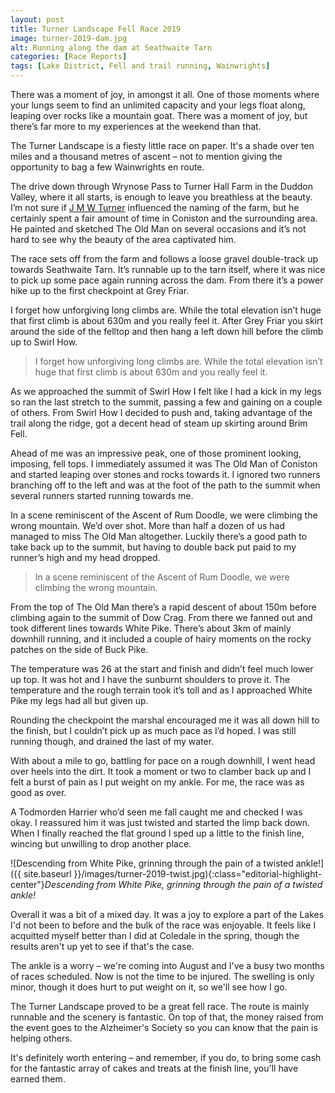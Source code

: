 ```yaml
---
layout: post
title: Turner Landscape Fell Race 2019
image: turner-2019-dam.jpg
alt: Running along the dam at Seathwaite Tarn
categories: [Race Reports]
tags: [Lake District, Fell and trail running, Wainwrights]
---
```


There was a moment of joy, in amongst it all. One of those moments where your lungs seem to find an unlimited capacity and your legs float along, leaping over rocks like a mountain goat. There was a moment of joy, but there’s far more to my experiences at the weekend than that. 

The Turner Landscape is a fiesty little race on paper. It's a shade over ten miles and a thousand metres of ascent – not to mention giving the opportunity to bag a few Wainwrights en route.

The drive down through Wrynose Pass to Turner Hall Farm in the Duddon Valley, where it all starts, is enough to leave you breathless at the beauty. I’m not sure if [J M W Turner](https://www.tate.org.uk/art/artists/joseph-mallord-william-turner-558) influenced the naming of the farm, but he certainly spent a fair amount of time in Coniston and the surrounding area. He painted and sketched The Old Man on several occasions and it’s not hard to see why the beauty of the area captivated him.

The race sets off from the farm and follows a loose gravel double-track up towards Seathwaite Tarn. It’s runnable up to the tarn itself, where it was nice to pick up some pace again running across the dam. From there it’s a power hike up to the first checkpoint at Grey Friar.

I forget how unforgiving long climbs are. While the total elevation isn’t huge that first climb is about 630m and you really feel it. After Grey Friar you skirt around the side of the felltop and then hang a left down hill before the climb up to Swirl How.

>I forget how unforgiving long climbs are. While the total elevation isn’t huge that first climb is about 630m and you really feel it.

As we approached the summit of Swirl How I felt like I had a kick in my legs so ran the last stretch to the summit, passing a few and gaining on a couple of others. From Swirl How I decided to push and, taking advantage of the trail along the ridge, got a decent head of steam up skirting around Brim Fell.

Ahead of me was an impressive peak, one of those prominent looking, imposing, fell tops. I immediately assumed it was The Old Man of Coniston and started leaping over stones and rocks towards it. I ignored two runners branching off to the left and was at the foot of the path to the summit when several runners started running towards me.

In a scene reminiscent of the Ascent of Rum Doodle, we were climbing the wrong mountain. We’d over shot. More than half a dozen of us had managed to miss The Old Man altogether. Luckily there’s a good path to take back up to the summit, but having to double back put paid to my runner’s high and my head dropped.

>In a scene reminiscent of the Ascent of Rum Doodle, we were climbing the wrong mountain.

From the top of The Old Man there’s a rapid descent of about 150m before climbing again to the summit of Dow Crag. From there we fanned out and took different lines towards White Pike. There’s about 3km of mainly downhill running, and it included a couple of hairy moments on the rocky patches on the side of Buck Pike.

The temperature was 26 at the start and finish and didn’t feel much lower up top. It was hot and I have the sunburnt shoulders to prove it. The temperature and the rough terrain took it’s toll and as I approached White Pike my legs had all but given up. 

Rounding the checkpoint the marshal encouraged me it was all down hill to the finish, but I couldn’t pick up as much pace as I’d hoped. I was still running though, and drained the last of my water. 

With about a mile to go, battling for pace on a rough downhill, I went head over heels into the dirt. It took a moment or two to clamber back up and I felt a burst of pain as I put weight on my ankle. For me, the race was as good as over.

A Todmorden Harrier who’d seen me fall caught me and checked I was okay. I reassured him it was just twisted and started the limp back down. When I finally reached the flat ground I sped up a little to the finish line, wincing but unwilling to drop another place.

![Descending from White Pike, grinning through the pain of a twisted ankle!]({{ site.baseurl }}/images/turner-2019-twist.jpg){:class="editorial-highlight-center"}*Descending from White Pike, grinning through the pain of a twisted ankle!*

Overall it was a bit of a mixed day. It was a joy to explore a part of the Lakes I'd not been to before and the bulk of the race was enjoyable. It feels like I acquitted myself better than I did at Coledale in the spring, though the results aren't up yet to see if that's the case. 

The ankle is a worry – we're coming into August and I've a busy two months of races scheduled. Now is not the time to be injured. The swelling is only minor, though it does hurt to put weight on it, so we'll see how I go.

The Turner Landscape proved to be a great fell race. The route is mainly runnable and the scenery is fantastic. On top of that, the money raised from the event goes to the Alzheimer's Society so you can know that the pain is helping others. 

It's definitely worth entering – and remember, if you do, to bring some cash for the fantastic array of cakes and treats at the finish line, you'll have earned them. 